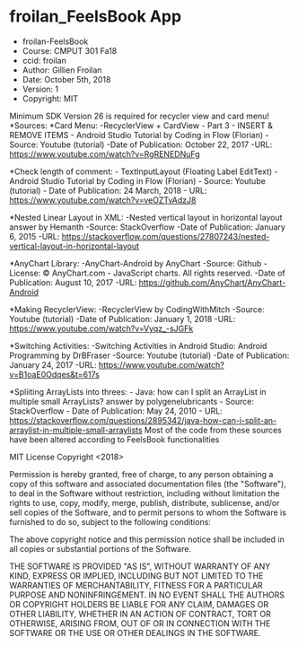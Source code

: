 # froilan_FeelsBook App
 * froilan-FeelsBook
 * Course: CMPUT 301 Fa18
 * ccid: froilan
 * Author: Gillien Froilan
 * Date: October 5th, 2018
 * Version: 1
 * Copyright: MIT
 
 Minimum SDK Version 26 is required for recycler view and card menu!
 *Sources:
 *Card Menu:
      -RecyclerView + CardView - Part 3 - INSERT & REMOVE ITEMS - Android Studio Tutorial by Coding in Flow (Florian)
      -Source: Youtube (tutorial)
      -Date of Publication: October 22, 2017
      -URL: https://www.youtube.com/watch?v=RgRENEDNuFg
      
 *Check length of comment:
      - TextInputLayout (Floating Label EditText) - Android Studio Tutorial by Coding in Flow (Florian)
      - Source: Youtube (tutorial)
      - Date of Publication: 24 March, 2018
      - URL: https://www.youtube.com/watch?v=veOZTvAdzJ8
      
 *Nested Linear Layout in XML:
      -Nested vertical layout in horizontal layout answer by Hemanth
      -Source: StackOverflow
      -Date of Publication: January 6, 2015
      -URL: https://stackoverflow.com/questions/27807243/nested-vertical-layout-in-horizontal-layout
      
 *AnyChart Library: 
      -AnyChart-Android by AnyChart
      -Source: Github
      -License: © AnyChart.com - JavaScript charts. All rights reserved. 
      -Date of Publication: August 10, 2017
      -URL: https://github.com/AnyChart/AnyChart-Android
      
 *Making RecyclerView:
      -RecyclerView by CodingWithMitch
      -Source: Youtube (tutorial)
      -Date of Publication: January 1, 2018
      -URL: https://www.youtube.com/watch?v=Vyqz_-sJGFk
      
 *Switching Activities:
      -Switching Activities in Android Studio: Android Programming by DrBFraser
      -Source: Youtube (tutorial)
      -Date of Publication: January 24, 2017
      -URL: https://www.youtube.com/watch?v=B1oaE0Odqes&t=617s
      
 *Spliiting ArrayLists into threes:
      - Java: how can I split an ArrayList in multiple small ArrayLists? answer by polygenelubricants
      - Source: StackOverflow
      - Date of Publication: May 24, 2010
      - URL: https://stackoverflow.com/questions/2895342/java-how-can-i-split-an-arraylist-in-multiple-small-arraylists
 Most of the code from these sources have been altered according to FeelsBook functionalities
 
 MIT License
 Copyright <2018> <Gillien Froilan>

Permission is hereby granted, free of charge, to any person obtaining a copy of this software and associated documentation files (the "Software"), to deal in the Software without restriction, including without limitation the rights to use, copy, modify, merge, publish, distribute, sublicense, and/or sell copies of the Software, and to permit persons to whom the Software is furnished to do so, subject to the following conditions:

The above copyright notice and this permission notice shall be included in all copies or substantial portions of the Software.

THE SOFTWARE IS PROVIDED "AS IS", WITHOUT WARRANTY OF ANY KIND, EXPRESS OR IMPLIED, INCLUDING BUT NOT LIMITED TO THE WARRANTIES OF MERCHANTABILITY, FITNESS FOR A PARTICULAR PURPOSE AND NONINFRINGEMENT. IN NO EVENT SHALL THE AUTHORS OR COPYRIGHT HOLDERS BE LIABLE FOR ANY CLAIM, DAMAGES OR OTHER LIABILITY, WHETHER IN AN ACTION OF CONTRACT, TORT OR OTHERWISE, ARISING FROM, OUT OF OR IN CONNECTION WITH THE SOFTWARE OR THE USE OR OTHER DEALINGS IN THE SOFTWARE.
